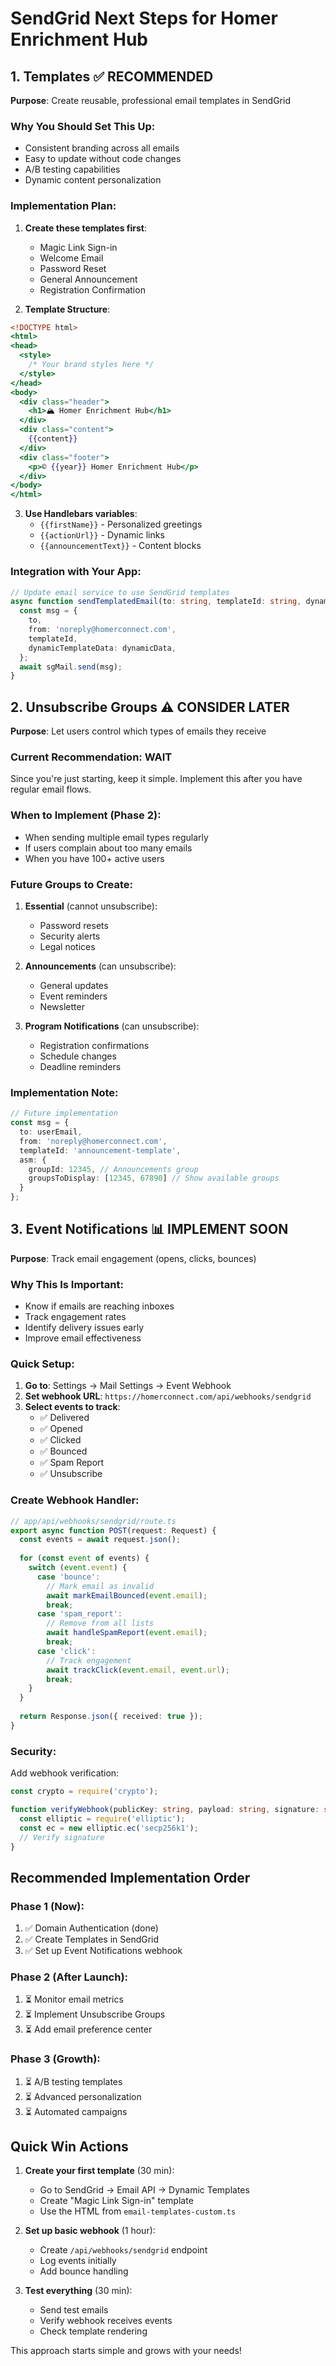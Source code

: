 # SendGrid Next Steps for Homer Enrichment Hub

## 1. Templates ✅ RECOMMENDED
**Purpose**: Create reusable, professional email templates in SendGrid

### Why You Should Set This Up:
- Consistent branding across all emails
- Easy to update without code changes
- A/B testing capabilities
- Dynamic content personalization

### Implementation Plan:
1. **Create these templates first**:
   - Magic Link Sign-in
   - Welcome Email
   - Password Reset
   - General Announcement
   - Registration Confirmation

2. **Template Structure**:
```handlebars
<!DOCTYPE html>
<html>
<head>
  <style>
    /* Your brand styles here */
  </style>
</head>
<body>
  <div class="header">
    <h1>🏔️ Homer Enrichment Hub</h1>
  </div>
  <div class="content">
    {{content}}
  </div>
  <div class="footer">
    <p>© {{year}} Homer Enrichment Hub</p>
  </div>
</body>
</html>
```

3. **Use Handlebars variables**:
   - `{{firstName}}` - Personalized greetings
   - `{{actionUrl}}` - Dynamic links
   - `{{announcementText}}` - Content blocks

### Integration with Your App:
```typescript
// Update email service to use SendGrid templates
async function sendTemplatedEmail(to: string, templateId: string, dynamicData: any) {
  const msg = {
    to,
    from: 'noreply@homerconnect.com',
    templateId,
    dynamicTemplateData: dynamicData,
  };
  await sgMail.send(msg);
}
```

## 2. Unsubscribe Groups ⚠️ CONSIDER LATER
**Purpose**: Let users control which types of emails they receive

### Current Recommendation: WAIT
Since you're just starting, keep it simple. Implement this after you have regular email flows.

### When to Implement (Phase 2):
- When sending multiple email types regularly
- If users complain about too many emails
- When you have 100+ active users

### Future Groups to Create:
1. **Essential** (cannot unsubscribe):
   - Password resets
   - Security alerts
   - Legal notices

2. **Announcements** (can unsubscribe):
   - General updates
   - Event reminders
   - Newsletter

3. **Program Notifications** (can unsubscribe):
   - Registration confirmations
   - Schedule changes
   - Deadline reminders

### Implementation Note:
```typescript
// Future implementation
const msg = {
  to: userEmail,
  from: 'noreply@homerconnect.com',
  templateId: 'announcement-template',
  asm: {
    groupId: 12345, // Announcements group
    groupsToDisplay: [12345, 67890] // Show available groups
  }
};
```

## 3. Event Notifications 📊 IMPLEMENT SOON
**Purpose**: Track email engagement (opens, clicks, bounces)

### Why This Is Important:
- Know if emails are reaching inboxes
- Track engagement rates
- Identify delivery issues early
- Improve email effectiveness

### Quick Setup:
1. **Go to**: Settings → Mail Settings → Event Webhook
2. **Set webhook URL**: `https://homerconnect.com/api/webhooks/sendgrid`
3. **Select events to track**:
   - ✅ Delivered
   - ✅ Opened
   - ✅ Clicked
   - ✅ Bounced
   - ✅ Spam Report
   - ✅ Unsubscribe

### Create Webhook Handler:
```typescript
// app/api/webhooks/sendgrid/route.ts
export async function POST(request: Request) {
  const events = await request.json();
  
  for (const event of events) {
    switch (event.event) {
      case 'bounce':
        // Mark email as invalid
        await markEmailBounced(event.email);
        break;
      case 'spam_report':
        // Remove from all lists
        await handleSpamReport(event.email);
        break;
      case 'click':
        // Track engagement
        await trackClick(event.email, event.url);
        break;
    }
  }
  
  return Response.json({ received: true });
}
```

### Security:
Add webhook verification:
```typescript
const crypto = require('crypto');

function verifyWebhook(publicKey: string, payload: string, signature: string) {
  const elliptic = require('elliptic');
  const ec = new elliptic.ec('secp256k1');
  // Verify signature
}
```

## Recommended Implementation Order

### Phase 1 (Now):
1. ✅ Domain Authentication (done)
2. ✅ Create Templates in SendGrid
3. ✅ Set up Event Notifications webhook

### Phase 2 (After Launch):
1. ⏳ Monitor email metrics
2. ⏳ Implement Unsubscribe Groups
3. ⏳ Add email preference center

### Phase 3 (Growth):
1. ⏳ A/B testing templates
2. ⏳ Advanced personalization
3. ⏳ Automated campaigns

## Quick Win Actions

1. **Create your first template** (30 min):
   - Go to SendGrid → Email API → Dynamic Templates
   - Create "Magic Link Sign-in" template
   - Use the HTML from `email-templates-custom.ts`

2. **Set up basic webhook** (1 hour):
   - Create `/api/webhooks/sendgrid` endpoint
   - Log events initially
   - Add bounce handling

3. **Test everything** (30 min):
   - Send test emails
   - Verify webhook receives events
   - Check template rendering

This approach starts simple and grows with your needs!